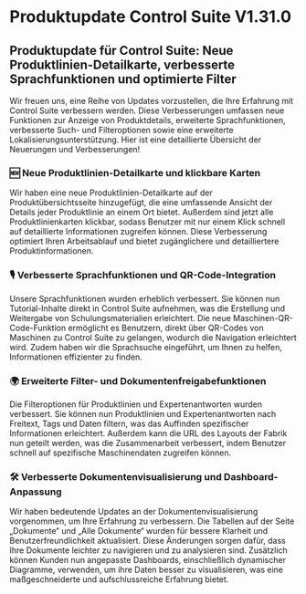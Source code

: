 # Produktupdate Control Suite V1.31.0

## Produktupdate für Control Suite: Neue Produktlinien-Detailkarte, verbesserte Sprachfunktionen und optimierte Filter

Wir freuen uns, eine Reihe von Updates vorzustellen, die Ihre Erfahrung mit Control Suite verbessern werden. Diese Verbesserungen umfassen neue Funktionen zur Anzeige von Produktdetails, erweiterte Sprachfunktionen, verbesserte Such- und Filteroptionen sowie eine erweiterte Lokalisierungsunterstützung. Hier ist eine detaillierte Übersicht der Neuerungen und Verbesserungen!

### 🆕 **Neue Produktlinien-Detailkarte und klickbare Karten**

Wir haben eine neue Produktlinien-Detailkarte auf der Produktübersichtsseite hinzugefügt, die eine umfassende Ansicht der Details jeder Produktlinie an einem Ort bietet. Außerdem sind jetzt alle Produktlinienkarten klickbar, sodass Benutzer mit nur einem Klick schnell auf detaillierte Informationen zugreifen können. Diese Verbesserung optimiert Ihren Arbeitsablauf und bietet zugänglichere und detailliertere Produktinformationen.

### 🎙️ **Verbesserte Sprachfunktionen und QR-Code-Integration**

Unsere Sprachfunktionen wurden erheblich verbessert. Sie können nun Tutorial-Inhalte direkt in Control Suite aufnehmen, was die Erstellung und Weitergabe von Schulungsmaterialien erleichtert. Die neue Maschinen-QR-Code-Funktion ermöglicht es Benutzern, direkt über QR-Codes von Maschinen zu Control Suite zu gelangen, wodurch die Navigation erleichtert wird. Zudem haben wir die Sprachsuche eingeführt, um Ihnen zu helfen, Informationen effizienter zu finden.

### 🌍 **Erweiterte Filter- und Dokumentenfreigabefunktionen**

Die Filteroptionen für Produktlinien und Expertenantworten wurden verbessert. Sie können nun Produktlinien und Expertenantworten nach Freitext, Tags und Daten filtern, was das Auffinden spezifischer Informationen erleichtert. Außerdem kann die URL des Layouts der Fabrik nun geteilt werden, was die Zusammenarbeit verbessert, indem Benutzer schnell auf spezifische Maschinendaten zugreifen können.

### 🛠️ **Verbesserte Dokumentenvisualisierung und Dashboard-Anpassung**

Wir haben bedeutende Updates an der Dokumentenvisualisierung vorgenommen, um Ihre Erfahrung zu verbessern. Die Tabellen auf der Seite „Dokumente“ und „Alle Dokumente“ wurden für bessere Klarheit und Benutzerfreundlichkeit aktualisiert. Diese Änderungen sorgen dafür, dass Ihre Dokumente leichter zu navigieren und zu analysieren sind. Zusätzlich können Kunden nun angepasste Dashboards, einschließlich dynamischer Diagramme, verwenden, um ihre Daten besser zu visualisieren, was eine maßgeschneiderte und aufschlussreiche Erfahrung bietet.
